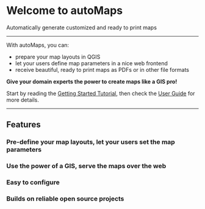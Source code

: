 # Welcome to autoMaps

Automatically generate customized and ready to print maps

---

With autoMaps, you can:

* prepare your map layouts in QGIS
* let your users define map parameters in a nice web frontend
* receive beautiful, ready to print maps as PDFs or in other file formats

__Give your domain experts the power to create maps like a GIS pro!__

Start by reading the
[Getting Started Tutorial](docs/getting_started.md), then check the
[User Guide](docs/user_guide/overview.md) for more details.

---

## Features

### Pre-define your map layouts, let your users set the map parameters

### Use the power of a GIS, serve the maps over the web

### Easy to configure

### Builds on reliable open source projects
